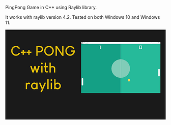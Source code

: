 
PingPong Game in C++ using Raylib library.

It works with raylib version 4.2.
Tested on both Windows 10 and Windows 11.

<p align="center">
  <img src="preview.jpg" alt="" width="820">
</p>

